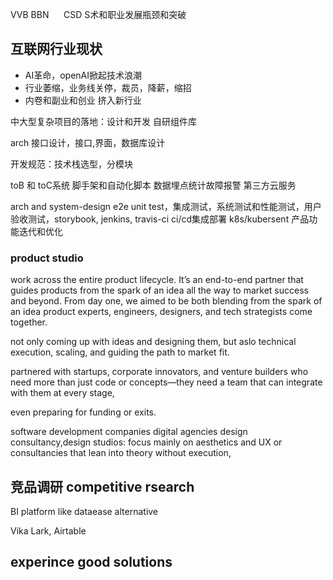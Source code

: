 VVB BBN              CSD S术和职业发展瓶颈和突破

## 互联网行业现状

- AI革命，openAI掀起技术浪潮
- 行业萎缩，业务线关停，裁员，降薪，缩招
- 内卷和副业和创业 挤入新行业


中大型复杂项目的落地：设计和开发
自研组件库

arch
接口设计，接口,界面，数据库设计

开发规范：技术栈选型，分模块

toB 和 toC系统
脚手架和自动化脚本
数据埋点统计故障报警
第三方云服务

arch and system-design
e2e unit test，集成测试，系统测试和性能测试，用户验收测试，storybook,
jenkins, travis-ci ci/cd集成部署 k8s/kubersent
产品功能迭代和优化


### product studio
work across the entire product lifecycle. It’s an end-to-end partner that guides products from the spark of an idea all the way to market success and beyond.
From day one, we aimed to be both
blending from the spark of an idea
product experts, engineers, designers, and tech strategists come together.

 not only coming up with ideas and designing them,
 but aslo technical execution, scaling, and guiding the path to market fit.

 partnered with startups, corporate innovators, and venture builders who need more than just code or concepts—they need a team that can integrate with them at every stage,

 even preparing for funding or exits.



software development companies
digital agencies
design consultancy,design studios: focus mainly on aesthetics and UX or consultancies that lean into theory without execution,

## 竞品调研 competitive rsearch


BI platform like dataease alternative



Vika Lark, Airtable


## experince good solutions
